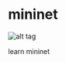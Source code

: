 # mininet

![alt tag](https://github.com/syaifulahdan/mininet/blob/master/_20160326_015804.png)

learn mininet
